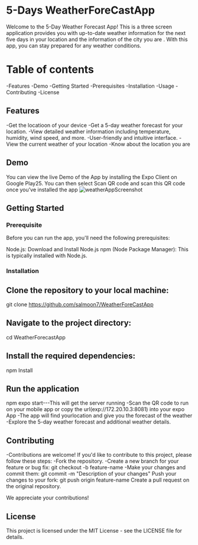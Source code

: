 # 5-Days WeatherForeCastApp
Welcome to the 5-Day Weather Forecast App! This is a three screen  application provides you with up-to-date weather information for the next five days in your location and the information of the city you are . With this app, you can stay prepared for any weather conditions.
# Table of contents
-Features
-Demo
-Getting Started
-Prerequisites
-Installation
-Usage
-Contributing
-License
## Features
-Get the locatioon of your device 
-Get a 5-day weather forecast for your location.
-View detailed weather information including temperature, humidity, wind speed, and more.
-User-friendly and intuitive interface.
-View the current weather of your location
-Know about the location you are 
## Demo
You can view the live Demo of the App by installing  the Expo Client on Google Play25. You can then select Scan
QR code and scan this QR code once you’ve installed the app
![weatherAppScreenshot](https://github.com/salmoon7/WeatherForeCastApp/assets/110918448/33163d8e-8843-435b-9330-cc7b1cf43abc)


## Getting Started
### Prerequisite
Before you can run the app, you'll need the following prerequisites:

Node.js: Download and Install Node.js
npm (Node Package Manager): This is typically installed with Node.js.
### Installation

## Clone the repository to your local machine:
git clone https://github.com/salmoon7/WeatherForeCastApp
## Navigate to the project directory:
cd WeatherForecastApp
## Install the required dependencies:
npm Install
## Run the application
 npm expo start---This will get the server running 
 -Scan the QR code to run on  your mobile app or copy the url(exp://172.20.10.3:8081) into your expo App 
 -The app will find yourlocation and give you the forecast of the weather
 -Explore the 5-day weather forecast and additional weather details.

## Contributing
-Contributions are welcome! If you'd like to contribute to this project, please follow these steps:
    -Fork the repository.
     -Create a new branch for your feature or bug fix:
        git checkout -b feature-name
-Make your changes and commit them:
        git commit -m "Description of your changes"
Push your changes to your fork:
        git push origin feature-name
Create a pull request on the original repository.

We appreciate your contributions!

## License
This project is licensed under the MIT License - see the LICENSE file for details.





